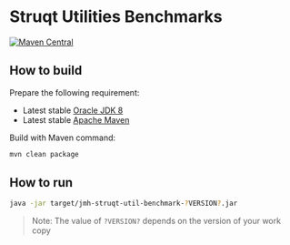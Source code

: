 # Struqt Utilities Benchmarks
[![Maven Central](https://img.shields.io/badge/maven-1.0.3-blue.svg)](http://repo1.maven.org/maven2/com/struqt/struqt-util-benchmark/1.0.3)

How to build
------------

Prepare the following requirement:
* Latest stable [Oracle JDK 8](http://www.oracle.com/technetwork/java/)
* Latest stable [Apache Maven](http://maven.apache.org/)

Build with Maven command:

```Bash
mvn clean package
```

How to run
----------

```Bash
java -jar target/jmh-struqt-util-benchmark-?VERSION?.jar
```

> Note: The value of `?VERSION?` depends on the version of your work copy
